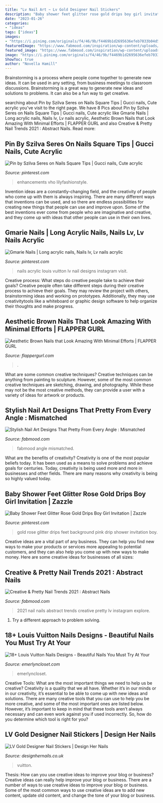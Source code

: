 ```yaml
---
title: "Lv Nail Art ~ Lv Gold Designer Nail Stickers"
description: "Baby shower feet glitter rose gold drips boy girl invitation"
date: "2023-01-26"
categories:
- "ideas"
tags: ["ideas"]
images:
- "https://i.pinimg.com/originals/f4/46/9b/f4469b1d2695636efeb7033b04d5a90a.jpg"
featuredImage: "https://www.fabmood.com/inspiration/wp-content/uploads/2020/11/pink-acrylic-nails-3-370x550.jpg"
featured_image: "https://www.fabmood.com/inspiration/wp-content/uploads/2020/11/pink-acrylic-nails-3-370x550.jpg"
image: "https://i.pinimg.com/originals/f4/46/9b/f4469b1d2695636efeb7033b04d5a90a.jpg"
ShowToc: true
author: "Novella Hamill"
---
```



Brainstorming is a process where people come together to generate new ideas. It can be used in any setting, from business meetings to classroom discussions. Brainstorming is a great way to generate new ideas and solutions to problems. It can also be a fun way to get creative.

	

		
searching about Pin by Szilva Seres on Nails Square Tips | Gucci nails, Cute acrylic you've visit to the right page. We have 8 Pics about Pin by Szilva Seres on Nails Square Tips | Gucci nails, Cute acrylic like Gmarie Nails | Long acrylic nails, Nails lv, Lv nails acrylic, Aesthetic Brown Nails that Look Amazing With Minimal Efforts | FLAPPER GURL and also Creative &amp; Pretty Nail Trends 2021 : Abstract Nails. Read more:
		
    
## Pin By Szilva Seres On Nails Square Tips | Gucci Nails, Cute Acrylic

<img loading=lazy src="https://i.pinimg.com/736x/65/ab/5a/65ab5a15887899372f5567a458014951.jpg" onerror="this.onerror=null;this.src='https://tse1.mm.bing.net/th?id=OIP.jPdPa3eQCNy9mM1wTPAKqQHaIS&amp;pid=15.1';" alt="Pin by Szilva Seres on Nails Square Tips | Gucci nails, Cute acrylic">

_Source: pinterest.com_

>enhancements vho lilyfashionstyle. 

	

Invention ideas are a constantly-changing field, and the creativity of people who come up with them is always inspiring. There are many different ways that inventions can be used, and so there are endless possibilities for creating new things that people can use and improve upon. Some of the best inventions ever come from people who are imaginative and creative, and they come up with ideas that other people can use in their own lives.

    
## Gmarie Nails | Long Acrylic Nails, Nails Lv, Lv Nails Acrylic

<img loading=lazy src="https://i.pinimg.com/originals/f4/46/9b/f4469b1d2695636efeb7033b04d5a90a.jpg" onerror="this.onerror=null;this.src='https://tse3.mm.bing.net/th?id=OIP.Fa6BJpYtXarfCxA1oSXc-AHaJ4&amp;pid=15.1';" alt="Gmarie Nails | Long acrylic nails, Nails lv, Lv nails acrylic">

_Source: pinterest.com_

>nails acrylic louis vuitton lv nail designs instagram visit. 

	

Creative process: What steps do creative people take to achieve their goals?
Creative people often take different steps during their creative process to achieve their goals. They may review the project with others, brainstorming ideas and working on prototypes. Additionally, they may use creativitytools like a whiteboard or graphic design software to help organize their thoughts and make progress.

    
## Aesthetic Brown Nails That Look Amazing With Minimal Efforts | FLAPPER GURL

<img loading=lazy src="https://flappergurl.com/wp-content/uploads/2021/04/163625111_2904607769862536_8968099336451992975_n-768x768.jpg" onerror="this.onerror=null;this.src='https://tse2.mm.bing.net/th?id=OIP.1Vs6jEbBzpvmn8OjwAVXMQHaHa&amp;pid=15.1';" alt="Aesthetic Brown Nails that Look Amazing With Minimal Efforts | FLAPPER GURL">

_Source: flappergurl.com_

>. 

	

What are some common creative techniques?
Creative techniques can be anything from painting to sculpture. However, some of the most common creative techniques are sketching, drawing, and photography. While these may not be the most creative methods, they can provide a user with a variety of ideas for artwork or products.

    
## Stylish Nail Art Designs That Pretty From Every Angle : Mismatched

<img loading=lazy src="https://www.fabmood.com/inspiration/wp-content/uploads/2020/11/pink-acrylic-nails-3-370x550.jpg" onerror="this.onerror=null;this.src='https://tse2.mm.bing.net/th?id=OIP.ETdNYbCogG-l35gqk90N3AAAAA&amp;pid=15.1';" alt="Stylish Nail Art Designs That Pretty From Every Angle : Mismatched">

_Source: fabmood.com_

>fabmood angle mismatched. 

	

What are the benefits of creativity?
Creativity is one of the most popular beliefs today. It has been used as a means to solve problems and achieve goals for centuries. Today, creativity is being used more and more in businesses and other fields. There are many reasons why creativity is being so highly valued today.

    
## Baby Shower Feet Glitter Rose Gold Drips Boy Girl Invitation | Zazzle

<img loading=lazy src="https://i.pinimg.com/originals/81/61/9b/81619b9020adcd52104de189cc5be923.jpg" onerror="this.onerror=null;this.src='https://tse2.mm.bing.net/th?id=OIP.M8oHDMKqBpSv6U5HuG2m7AHaHa&amp;pid=15.1';" alt="Baby Shower Feet Glitter Rose Gold Drips Boy Girl Invitation | Zazzle">

_Source: pinterest.com_

>gold rose glitter drips feet background pink drip shower invitation boy. 

	

Creative ideas are a vital part of any business. They can help you find new ways to make your products or services more appealing to potential customers, and they can also help you come up with new ways to make money. Here are some creative ideas for businesses of all sizes: 

    
## Creative &amp; Pretty Nail Trends 2021 : Abstract Nails

<img loading=lazy src="https://www.fabmood.com/inspiration/wp-content/uploads/2021/01/nails-design-7.jpg" onerror="this.onerror=null;this.src='https://tse4.mm.bing.net/th?id=OIP.rRIMSFBe7M9IiyjL173KfwHaM-&amp;pid=15.1';" alt="Creative &amp; Pretty Nail Trends 2021 : Abstract Nails">

_Source: fabmood.com_

>2021 nail nails abstract trends creative pretty lv instagram explore. 

	

1. Try a different approach to problem solving.

    
## 18+ Louis Vuitton Nails Designs - Beautiful Nails You Must Try At Your

<img loading=lazy src="https://emerlyncloset.com/wp-content/uploads/2020/11/IMG_20201108_150539_903.jpg" onerror="this.onerror=null;this.src='https://tse4.mm.bing.net/th?id=OIP.A4wRxjXGDflCUvZXa-eeZAHaJC&amp;pid=15.1';" alt="18+ Louis Vuitton Nails Designs - Beautiful Nails You Must Try At Your">

_Source: emerlyncloset.com_

>emerlyncloset. 

	

Creative Tools: What are the most important things we need to help us be creative?
Creativity is a quality that we all have. Whether it’s in our minds or in our creativity, it’s essential to be able to come up with new ideas and solutions. There are many creative tools that you can use to help you be more creative, and some of the most important ones are listed below. However, it’s important to keep in mind that these tools aren’t always necessary and can even work against you if used incorrectly. So, how do you determine which tool is right for you?

    
## LV Gold Designer Nail Stickers | Design Her Nails

<img loading=lazy src="https://designhernails.co.uk/wp-content/uploads/2020/04/IMG_1123-scaled.jpg" onerror="this.onerror=null;this.src='https://tse1.mm.bing.net/th?id=OIP.DouTvsSfHF9bfbha-AuwOQHaJ4&amp;pid=15.1';" alt="LV Gold Designer Nail Stickers | Design Her Nails">

_Source: designhernails.co.uk_

>vuitton. 

	

Thesis: How can you use creative ideas to improve your blog or business?
Creative ideas can really help improve your blog or business. There are a number of ways to use creative ideas to improve your blog or business. Some of the most common ways to use creative ideas are to add new content, update old content, and change the tone of your blog or business.

